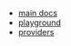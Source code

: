 - [main docs](./MAIN_DOCS/index.md)
- [playground](./playground/index.md)
- [providers](./providers/index.md)
